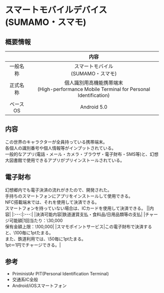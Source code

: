 # スマートモバイルデバイス(SUMAMO・スマモ)

## 概要情報
||内容|
|:---:|:---:|
|一般名称|スマートモバイル<br>(SUMAMO・スマモ)|
|正式名称|個人識別用高機能携帯端末<br>(High-performance Mobile Terminal for Personal Identification)|
|ベースOS|Android 5.0|

## 内容
この世界のキャラクターが全員持っている携帯端末。<br>
各個人の識別番号や個人情報等がインプットされている。<br>
一般的なアプリ(電話・メール・カメラ・ブラウザ・電子財布・SMS等)と、幻想大図書館で使用できるアプリがプリインストールされている。

## 電子財布
幻想郷内でも電子決済の流れがきたので、開発された。<br>
手持ちのスマートフォンにアプリをインストールして使用できる。<br>
NFC搭載端末では、それを使用して決済できる。<br>
スマートフォンを持っていない場合は、ICカードを使用して決済できる。
||内容|
|:---:|:---:|
|決済可能内容|鉄道運賃支払・食料品/日用品類等の支払|
|チャージ可能額|1回当たり：\30,000<br>保有金額上限：\100,000|
|スマモポイントサービス|この電子財布で決済すると、\100毎に1ptたまる。<br>また、鉄道利用では、\50毎に1ptたまる。<br>1pt＝1円でチャージできる。|

## 参考
- PriministAr PIT(Personal Identification Terminal)
- 交通系IC全般
- Android/iOSスマートフォン
